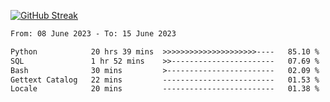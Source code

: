 [![GitHub Streak](https://streak-stats.demolab.com?user=renren-017&theme=sea&hide_border=true&background=DD272700)](https://git.io/streak-stats)

<!--START_SECTION:waka-->

```txt
From: 08 June 2023 - To: 15 June 2023

Python            20 hrs 39 mins  >>>>>>>>>>>>>>>>>>>>>----   85.10 %
SQL               1 hr 52 mins    >>-----------------------   07.69 %
Bash              30 mins         >------------------------   02.09 %
Gettext Catalog   22 mins         -------------------------   01.53 %
Locale            20 mins         -------------------------   01.38 %
```

<!--END_SECTION:waka-->
